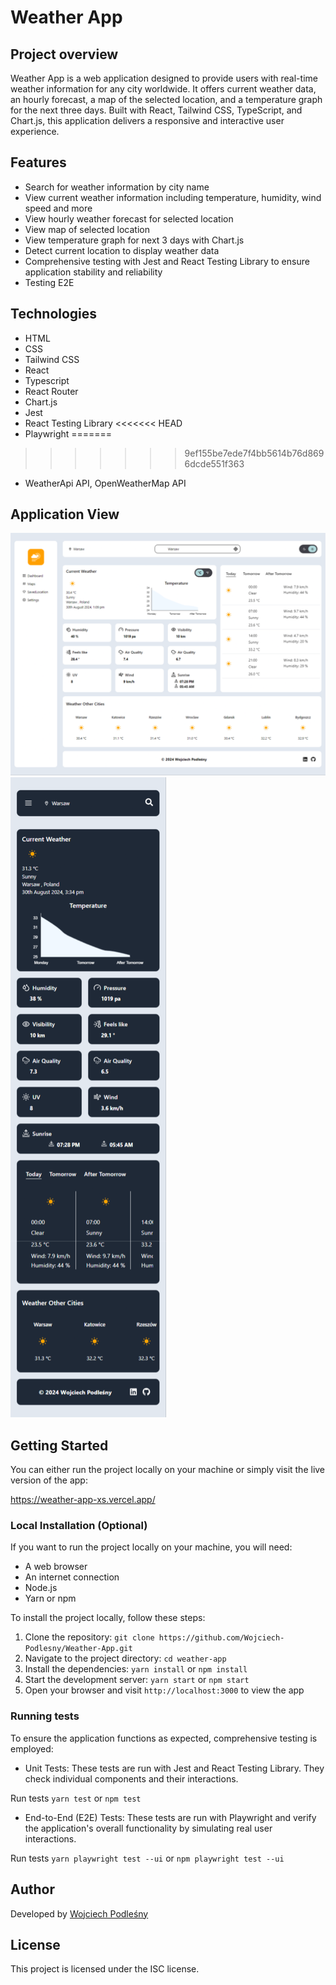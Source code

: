 # Weather App

## Project overview

Weather App is a web application designed to provide users with real-time weather information for any city worldwide. It offers current weather data, an hourly forecast, a map of the selected location, and a temperature graph for the next three days. Built with React, Tailwind CSS, TypeScript, and Chart.js, this application delivers a responsive and interactive user experience.

## Features

- Search for weather information by city name
- View current weather information including temperature, humidity, wind speed and more
- View hourly weather forecast for selected location
- View map of selected location
- View temperature graph for next 3 days with Chart.js
- Detect current location to display weather data
- Comprehensive testing with Jest and React Testing Library to ensure application stability and reliability
- Testing E2E

## Technologies

- HTML
- CSS
- Tailwind CSS
- React
- Typescript
- React Router
- Chart.js
- Jest
- React Testing Library
<<<<<<< HEAD
- Playwright
=======
>>>>>>> 9ef155be7ede7f4bb5614b76d8696dcde551f363
- WeatherApi API, OpenWeatherMap API

## Application View

<img src="/src/assets/Screenshot_Desktop.png" alt="Desktop">

<img src="/src/assets/Screenshot_Mobile.png" alt="Mobile">

## Getting Started

You can either run the project locally on your machine or simply visit the live version of the app:

https://weather-app-xs.vercel.app/

### Local Installation (Optional)

If you want to run the project locally on your machine, you will need:

- A web browser
- An internet connection
- Node.js
- Yarn or npm

To install the project locally, follow these steps:

1. Clone the repository: `git clone https://github.com/Wojciech-Podlesny/Weather-App.git`
2. Navigate to the project directory: `cd weather-app`
3. Install the dependencies: `yarn install` or `npm install`
4. Start the development server: `yarn start` or `npm start`
5. Open your browser and visit `http://localhost:3000` to view the app

### Running tests 

To ensure the application functions as expected, comprehensive testing is employed:

- Unit Tests: These tests are run with Jest and React Testing Library. They check individual components and their interactions.

Run tests `yarn test` or `npm test`

- End-to-End (E2E) Tests: These tests are run with Playwright and verify the application's overall functionality by simulating real user interactions.

Run tests `yarn playwright test --ui` or `npm playwright test --ui`


## Author

Developed by [Wojciech Podleśny](https://github.com/Wojciech-Podlesny)

## License

This project is licensed under the ISC license.

